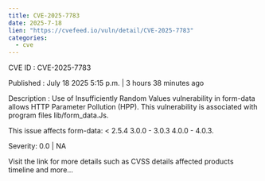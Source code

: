 ```yaml
--- 
title: CVE-2025-7783
date: 2025-7-18
lien: "https://cvefeed.io/vuln/detail/CVE-2025-7783"
categories:
  - cve
---
```


CVE ID : CVE-2025-7783

Published :  July 18
2025
5:15 p.m. | 3 hours
38 minutes ago

Description : Use of Insufficiently Random Values vulnerability in form-data allows HTTP Parameter Pollution (HPP). This vulnerability is associated with program files lib/form_data.Js.

This issue affects form-data: < 2.5.4
3.0.0 - 3.0.3
4.0.0 - 4.0.3.

Severity: 0.0 | NA

Visit the link for more details
such as CVSS details
affected products
timeline
and more...
